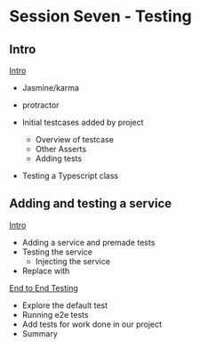 # Session Seven - Testing

## Intro

[Intro](page1.md)

+ Jasmine/karma
+ protractor

+ Initial testcases added by project
  + Overview of testcase
  + Other Asserts
  + Adding tests
+ Testing a Typescript class

## Adding and testing a service
[Intro](page2.md)

+ Adding a service and premade tests
+ Testing the service
  + Injecting the service
+ Replace with 

[End to End Testing](page3.md)

+ Explore the default test
+ Running e2e tests
+ Add tests for work done in our project
+ Summary

 


